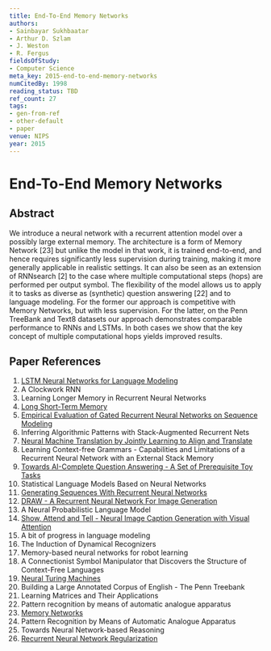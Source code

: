 ```yaml
---
title: End-To-End Memory Networks
authors:
- Sainbayar Sukhbaatar
- Arthur D. Szlam
- J. Weston
- R. Fergus
fieldsOfStudy:
- Computer Science
meta_key: 2015-end-to-end-memory-networks
numCitedBy: 1998
reading_status: TBD
ref_count: 27
tags:
- gen-from-ref
- other-default
- paper
venue: NIPS
year: 2015
---
```


# End-To-End Memory Networks

## Abstract

We introduce a neural network with a recurrent attention model over a possibly large external memory. The architecture is a form of Memory Network [23] but unlike the model in that work, it is trained end-to-end, and hence requires significantly less supervision during training, making it more generally applicable in realistic settings. It can also be seen as an extension of RNNsearch [2] to the case where multiple computational steps (hops) are performed per output symbol. The flexibility of the model allows us to apply it to tasks as diverse as (synthetic) question answering [22] and to language modeling. For the former our approach is competitive with Memory Networks, but with less supervision. For the latter, on the Penn TreeBank and Text8 datasets our approach demonstrates comparable performance to RNNs and LSTMs. In both cases we show that the key concept of multiple computational hops yields improved results.

## Paper References

1. [LSTM Neural Networks for Language Modeling](2012-lstm-neural-networks-for-language-modeling)
2. A Clockwork RNN
3. Learning Longer Memory in Recurrent Neural Networks
4. [Long Short-Term Memory](1997-long-short-term-memory)
5. [Empirical Evaluation of Gated Recurrent Neural Networks on Sequence Modeling](2014-empirical-evaluation-of-gated-recurrent-neural-networks-on-sequence-modeling)
6. Inferring Algorithmic Patterns with Stack-Augmented Recurrent Nets
7. [Neural Machine Translation by Jointly Learning to Align and Translate](2015-neural-machine-translation-by-jointly-learning-to-align-and-translate)
8. Learning Context-free Grammars - Capabilities and Limitations of a Recurrent Neural Network with an External Stack Memory
9. [Towards AI-Complete Question Answering - A Set of Prerequisite Toy Tasks](2016-towards-ai-complete-question-answering-a-set-of-prerequisite-toy-tasks)
10. Statistical Language Models Based on Neural Networks
11. [Generating Sequences With Recurrent Neural Networks](2013-generating-sequences-with-recurrent-neural-networks)
12. [DRAW - A Recurrent Neural Network For Image Generation](2015-draw-a-recurrent-neural-network-for-image-generation)
13. A Neural Probabilistic Language Model
14. [Show, Attend and Tell - Neural Image Caption Generation with Visual Attention](2015-show-attend-and-tell-neural-image-caption-generation-with-visual-attention)
15. A bit of progress in language modeling
16. The Induction of Dynamical Recognizers
17. Memory-based neural networks for robot learning
18. A Connectionist Symbol Manipulator that Discovers the Structure of Context-Free Languages
19. [Neural Turing Machines](2014-neural-turing-machines)
20. Building a Large Annotated Corpus of English - The Penn Treebank
21. Learning Matrices and Their Applications
22. Pattern recognition by means of automatic analogue apparatus
23. [Memory Networks](2015-memory-networks)
24. Pattern Recognition by Means of Automatic Analogue Apparatus
25. Towards Neural Network-based Reasoning
26. [Recurrent Neural Network Regularization](2014-recurrent-neural-network-regularization)
